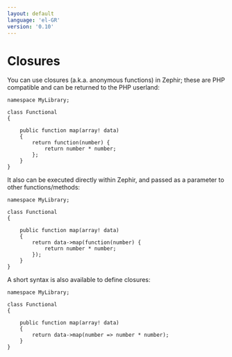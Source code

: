 ```yaml
---
layout: default
language: 'el-GR'
version: '0.10'
---
```

# Closures
You can use closures (a.k.a. anonymous functions) in Zephir; these are PHP compatible and can be returned to the PHP userland:

```zephir
namespace MyLibrary;

class Functional
{

    public function map(array! data)
    {
        return function(number) {
            return number * number;
        };
    }
}
```

It also can be executed directly within Zephir, and passed as a parameter to other functions/methods:

```zephir
namespace MyLibrary;

class Functional
{

    public function map(array! data)
    {
        return data->map(function(number) {
            return number * number;
        });
    }
}
```

A short syntax is also available to define closures:

```zephir
namespace MyLibrary;

class Functional
{

    public function map(array! data)
    {
        return data->map(number => number * number);
    }
}
```
